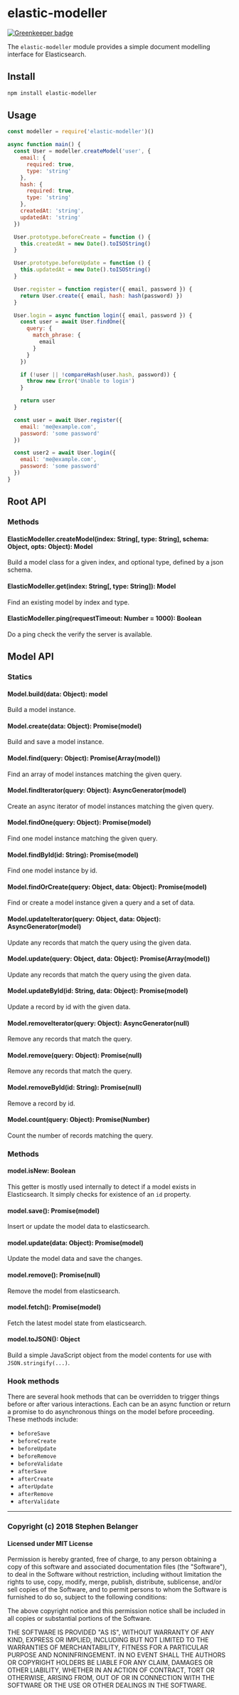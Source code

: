 # elastic-modeller

[![Greenkeeper badge](https://badges.greenkeeper.io/Qard/elastic-modeller.svg)](https://greenkeeper.io/)

The `elastic-modeller` module provides a simple document modelling interface for Elasticsearch.

## Install

```sh
npm install elastic-modeller
```

## Usage

```js
const modeller = require('elastic-modeller')()

async function main() {
  const User = modeller.createModel('user', {
    email: {
      required: true,
      type: 'string'
    },
    hash: {
      required: true,
      type: 'string'
    },
    createdAt: 'string',
    updatedAt: 'string'
  })

  User.prototype.beforeCreate = function () {
    this.createdAt = new Date().toISOString()
  }

  User.prototype.beforeUpdate = function () {
    this.updatedAt = new Date().toISOString()
  }

  User.register = function register({ email, password }) {
    return User.create({ email, hash: hash(password) })
  }

  User.login = async function login({ email, password }) {
    const user = await User.findOne({
      query: {
        match_phrase: {
          email
        }
      }
    })

    if (!user || !compareHash(user.hash, password)) {
      throw new Error('Unable to login')
    }

    return user
  }

  const user = await User.register({
    email: 'me@example.com',
    password: 'some password'
  })

  const user2 = await User.login({
    email: 'me@example.com',
    password: 'some password'
  })
}
```

## Root API

### Methods

#### ElasticModeller.createModel(index: String[, type: String], schema: Object, opts: Object): Model
Build a model class for a given index, and optional type, defined by a json schema.

#### ElasticModeller.get(index: String[, type: String]): Model
Find an existing model by index and type.

#### ElasticModeller.ping(requestTimeout: Number = 1000): Boolean
Do a ping check the verify the server is available.

## Model API

### Statics

#### Model.build(data: Object): model
Build a model instance.

#### Model.create(data: Object): Promise(model)
Build and save a model instance.

#### Model.find(query: Object): Promise(Array(model))
Find an array of model instances matching the given query.

#### Model.findIterator(query: Object): AsyncGenerator(model)
Create an async iterator of model instances matching the given query.

#### Model.findOne(query: Object): Promise(model)
Find one model instance matching the given query.

#### Model.findById(id: String): Promise(model)
Find one model instance by id.

#### Model.findOrCreate(query: Object, data: Object): Promise(model)
Find or create a model instance given a query and a set of data.

#### Model.updateIterator(query: Object, data: Object): AsyncGenerator(model)
Update any records that match the query using the given data.

#### Model.update(query: Object, data: Object): Promise(Array(model))
Update any records that match the query using the given data.

#### Model.updateById(id: String, data: Object): Promise(model)
Update a record by id with the given data.

#### Model.removeIterator(query: Object): AsyncGenerator(null)
Remove any records that match the query.

#### Model.remove(query: Object): Promise(null)
Remove any records that match the query.

#### Model.removeById(id: String): Promise(null)
Remove a record by id.

#### Model.count(query: Object): Promise(Number)
Count the number of records matching the query.

### Methods

#### model.isNew: Boolean
This getter is mostly used internally to detect if a model exists in Elasticsearch. It simply checks for existence of an `id` property.

#### model.save(): Promise(model)
Insert or update the model data to elasticsearch.

#### model.update(data: Object): Promise(model)
Update the model data and save the changes.

#### model.remove(): Promise(null)
Remove the model from elasticsearch.

#### model.fetch(): Promise(model)
Fetch the latest model state from elasticsearch.

#### model.toJSON(): Object
Build a simple JavaScript object from the model contents for use with `JSON.stringify(...)`.

### Hook methods

There are several hook methods that can be overridden to trigger things before or after various interactions. Each can be an async function or return a promise to do asynchronous things on the model before proceeding. These methods include:

- `beforeSave`
- `beforeCreate`
- `beforeUpdate`
- `beforeRemove`
- `beforeValidate`
- `afterSave`
- `afterCreate`
- `afterUpdate`
- `afterRemove`
- `afterValidate`

---

### Copyright (c) 2018 Stephen Belanger
#### Licensed under MIT License

Permission is hereby granted, free of charge, to any person obtaining a copy of this software and associated documentation files (the "Software"), to deal in the Software without restriction, including without limitation the rights to use, copy, modify, merge, publish, distribute, sublicense, and/or sell copies of the Software, and to permit persons to whom the Software is furnished to do so, subject to the following conditions:

The above copyright notice and this permission notice shall be included in all copies or substantial portions of the Software.

THE SOFTWARE IS PROVIDED "AS IS", WITHOUT WARRANTY OF ANY KIND, EXPRESS OR IMPLIED, INCLUDING BUT NOT LIMITED TO THE WARRANTIES OF MERCHANTABILITY, FITNESS FOR A PARTICULAR PURPOSE AND NONINFRINGEMENT. IN NO EVENT SHALL THE AUTHORS OR COPYRIGHT HOLDERS BE LIABLE FOR ANY CLAIM, DAMAGES OR OTHER LIABILITY, WHETHER IN AN ACTION OF CONTRACT, TORT OR OTHERWISE, ARISING FROM, OUT OF OR IN CONNECTION WITH THE SOFTWARE OR THE USE OR OTHER DEALINGS IN THE SOFTWARE.
